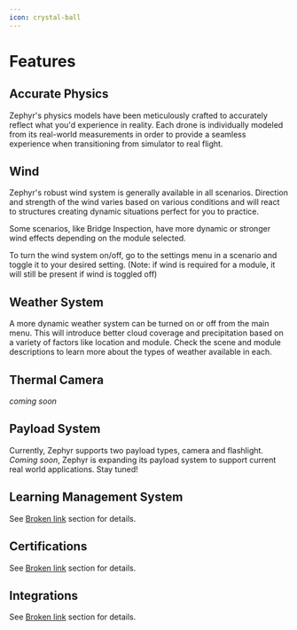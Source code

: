 ```yaml
---
icon: crystal-ball
---
```


# Features

## Accurate Physics

Zephyr's physics models have been meticulously crafted to accurately reflect what you'd experience in reality. Each drone is individually modeled from its real-world measurements in order to provide a seamless experience when transitioning from simulator to real flight.

## Wind

Zephyr's robust wind system is generally available in all scenarios. Direction and strength of the wind varies based on various conditions and will react to structures creating dynamic situations perfect for you to practice.

Some scenarios, like Bridge Inspection, have more dynamic or stronger wind effects depending on the module selected.

To turn the wind system on/off, go to the settings menu in a scenario and toggle it to your desired setting. (Note: if wind is required for a module, it will still be present if wind is toggled off)

## Weather System

A more dynamic weather system can be turned on or off from the main menu. This will introduce better cloud coverage and precipitation based on a variety of factors like location and module. Check the scene and module descriptions to learn more about the types of weather available in each.

## Thermal Camera

_coming soon_

## Payload System

Currently, Zephyr supports two payload types, camera and flashlight. _Coming soon_, Zephyr is expanding its payload system to support current real world applications. Stay tuned!

## Learning Management System

See [Broken link](broken-reference "mention") section for details.

## Certifications

See [Broken link](broken-reference "mention") section for details.

## Integrations

See [Broken link](broken-reference "mention") section for details.

